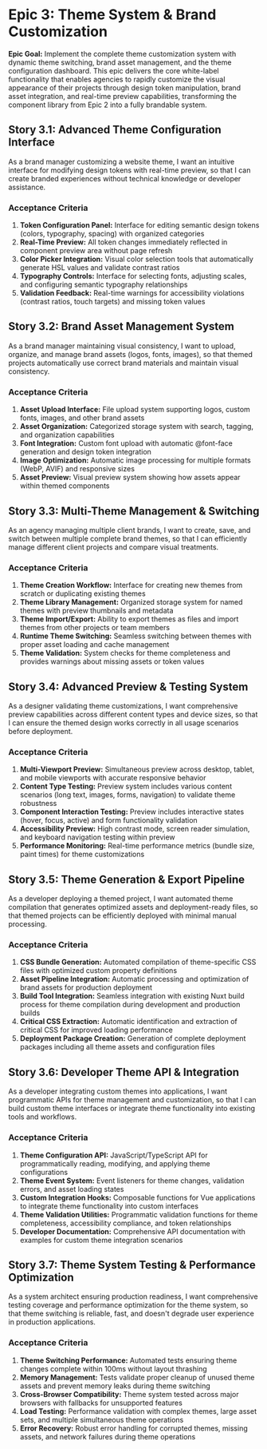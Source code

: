 # Epic 3: Theme System & Brand Customization

**Epic Goal:** Implement the complete theme customization system with dynamic theme switching, brand asset management, and the theme configuration dashboard. This epic delivers the core white-label functionality that enables agencies to rapidly customize the visual appearance of their projects through design token manipulation, brand asset integration, and real-time preview capabilities, transforming the component library from Epic 2 into a fully brandable system.

## Story 3.1: Advanced Theme Configuration Interface

As a brand manager customizing a website theme,
I want an intuitive interface for modifying design tokens with real-time preview,
so that I can create branded experiences without technical knowledge or developer assistance.

### Acceptance Criteria
1. **Token Configuration Panel:** Interface for editing semantic design tokens (colors, typography, spacing) with organized categories
2. **Real-Time Preview:** All token changes immediately reflected in component preview area without page refresh
3. **Color Picker Integration:** Visual color selection tools that automatically generate HSL values and validate contrast ratios
4. **Typography Controls:** Interface for selecting fonts, adjusting scales, and configuring semantic typography relationships
5. **Validation Feedback:** Real-time warnings for accessibility violations (contrast ratios, touch targets) and missing token values

## Story 3.2: Brand Asset Management System

As a brand manager maintaining visual consistency,
I want to upload, organize, and manage brand assets (logos, fonts, images),
so that themed projects automatically use correct brand materials and maintain visual consistency.

### Acceptance Criteria
1. **Asset Upload Interface:** File upload system supporting logos, custom fonts, images, and other brand assets
2. **Asset Organization:** Categorized storage system with search, tagging, and organization capabilities
3. **Font Integration:** Custom font upload with automatic @font-face generation and design token integration
4. **Image Optimization:** Automatic image processing for multiple formats (WebP, AVIF) and responsive sizes
5. **Asset Preview:** Visual preview system showing how assets appear within themed components

## Story 3.3: Multi-Theme Management & Switching

As an agency managing multiple client brands,
I want to create, save, and switch between multiple complete brand themes,
so that I can efficiently manage different client projects and compare visual treatments.

### Acceptance Criteria
1. **Theme Creation Workflow:** Interface for creating new themes from scratch or duplicating existing themes
2. **Theme Library Management:** Organized storage system for named themes with preview thumbnails and metadata
3. **Theme Import/Export:** Ability to export themes as files and import themes from other projects or team members
4. **Runtime Theme Switching:** Seamless switching between themes with proper asset loading and cache management
5. **Theme Validation:** System checks for theme completeness and provides warnings about missing assets or token values

## Story 3.4: Advanced Preview & Testing System

As a designer validating theme customizations,
I want comprehensive preview capabilities across different content types and device sizes,
so that I can ensure the themed design works correctly in all usage scenarios before deployment.

### Acceptance Criteria
1. **Multi-Viewport Preview:** Simultaneous preview across desktop, tablet, and mobile viewports with accurate responsive behavior
2. **Content Type Testing:** Preview system includes various content scenarios (long text, images, forms, navigation) to validate theme robustness
3. **Component Interaction Testing:** Preview includes interactive states (hover, focus, active) and form functionality validation
4. **Accessibility Preview:** High contrast mode, screen reader simulation, and keyboard navigation testing within preview
5. **Performance Monitoring:** Real-time performance metrics (bundle size, paint times) for theme customizations

## Story 3.5: Theme Generation & Export Pipeline

As a developer deploying a themed project,
I want automated theme compilation that generates optimized assets and deployment-ready files,
so that themed projects can be efficiently deployed with minimal manual processing.

### Acceptance Criteria
1. **CSS Bundle Generation:** Automated compilation of theme-specific CSS files with optimized custom property definitions
2. **Asset Pipeline Integration:** Automatic processing and optimization of brand assets for production deployment
3. **Build Tool Integration:** Seamless integration with existing Nuxt build process for theme compilation during development and production builds
4. **Critical CSS Extraction:** Automatic identification and extraction of critical CSS for improved loading performance
5. **Deployment Package Creation:** Generation of complete deployment packages including all theme assets and configuration files

## Story 3.6: Developer Theme API & Integration

As a developer integrating custom themes into applications,
I want programmatic APIs for theme management and customization,
so that I can build custom theme interfaces or integrate theme functionality into existing tools and workflows.

### Acceptance Criteria
1. **Theme Configuration API:** JavaScript/TypeScript API for programmatically reading, modifying, and applying theme configurations
2. **Theme Event System:** Event listeners for theme changes, validation errors, and asset loading states
3. **Custom Integration Hooks:** Composable functions for Vue applications to integrate theme functionality into custom interfaces
4. **Theme Validation Utilities:** Programmatic validation functions for theme completeness, accessibility compliance, and token relationships
5. **Developer Documentation:** Comprehensive API documentation with examples for custom theme integration scenarios

## Story 3.7: Theme System Testing & Performance Optimization

As a system architect ensuring production readiness,
I want comprehensive testing coverage and performance optimization for the theme system,
so that theme switching is reliable, fast, and doesn't degrade user experience in production applications.

### Acceptance Criteria
1. **Theme Switching Performance:** Automated tests ensuring theme changes complete within 100ms without layout thrashing
2. **Memory Management:** Tests validate proper cleanup of unused theme assets and prevent memory leaks during theme switching
3. **Cross-Browser Compatibility:** Theme system tested across major browsers with fallbacks for unsupported features
4. **Load Testing:** Performance validation with complex themes, large asset sets, and multiple simultaneous theme operations
5. **Error Recovery:** Robust error handling for corrupted themes, missing assets, and network failures during theme operations
